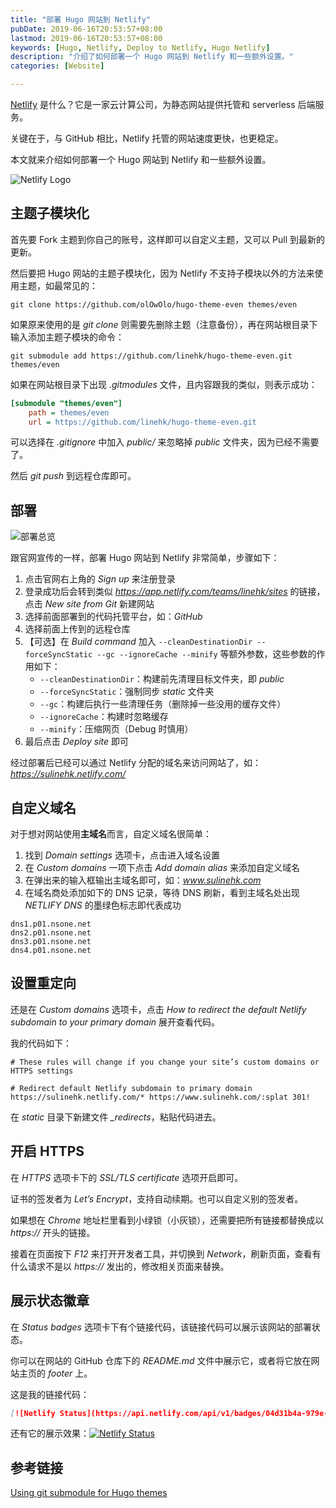 ```yaml
---
title: "部署 Hugo 网站到 Netlify"
pubDate: 2019-06-16T20:53:57+08:00
lastmod: 2019-06-16T20:53:57+08:00
keywords: [Hugo, Netlify, Deploy to Netlify, Hugo Netlify]
description: "介绍了如何部署一个 Hugo 网站到 Netlify 和一些额外设置。"
categories: [Website]

---
```


[Netlify](https://www.netlify.com/ "Netlify") 是什么？它是一家云计算公司，为静态网站提供托管和 serverless 后端服务。

关键在于，与 GitHub 相比，Netlify 托管的网站速度更快，也更稳定。

本文就来介绍如何部署一个 Hugo 网站到 Netlify 和一些额外设置。

<!--more-->

![Netlify Logo](/images/deploying-hugo-website-to-netlify/netlify-logo.webp "Netlify Logo")

## 主题子模块化

首先要 Fork 主题到你自己的账号，这样即可以自定义主题，又可以 Pull 到最新的更新。

然后要把 Hugo 网站的主题子模块化，因为 Netlify 不支持子模块以外的方法来使用主题，如最常见的：

```shell
git clone https://github.com/olOwOlo/hugo-theme-even themes/even
```

如果原来使用的是 *git clone* 则需要先删除主题（注意备份），再在网站根目录下输入添加主题子模块的命令：

```shell
git submodule add https://github.com/linehk/hugo-theme-even.git themes/even
```

如果在网站根目录下出现 *.gitmodules* 文件，且内容跟我的类似，则表示成功：

```ini
[submodule "themes/even"]
	path = themes/even
	url = https://github.com/linehk/hugo-theme-even.git
```

可以选择在 *.gitignore* 中加入 *public/* 来忽略掉 *public* 文件夹，因为已经不需要了。

然后 *git push* 到远程仓库即可。

## 部署

![部署总览](/images/deploying-hugo-website-to-netlify/deploy-summary.webp "部署总览")

跟官网宣传的一样，部署 Hugo 网站到 Netlify 非常简单，步骤如下：

1. 点击官网右上角的 *Sign up* 来注册登录
2. 登录成功后会转到类似 *https://app.netlify.com/teams/linehk/sites* 的链接，点击 *New site from Git* 新建网站
3. 选择前面部署到的代码托管平台，如：*GitHub*
4. 选择前面上传到的远程仓库
5. 【可选】在 *Build command* 加入 `--cleanDestinationDir --forceSyncStatic --gc --ignoreCache --minify` 等额外参数，这些参数的作用如下：
    * `--cleanDestinationDir`：构建前先清理目标文件夹，即 *public*
    * `--forceSyncStatic`：强制同步 *static* 文件夹
    * `--gc`：构建后执行一些清理任务（删除掉一些没用的缓存文件）
    * `--ignoreCache`：构建时忽略缓存
    * `--minify`：压缩网页（Debug 时慎用）
6. 最后点击 *Deploy site* 即可

经过部署后已经可以通过 Netlify 分配的域名来访问网站了，如：*https://sulinehk.netlify.com/*

## 自定义域名

对于想对网站使用**主域名**而言，自定义域名很简单：

1. 找到 *Domain settings* 选项卡，点击进入域名设置
2. 在 *Custom domains* 一项下点击 *Add domain alias* 来添加自定义域名
3. 在弹出来的输入框输出主域名即可，如：*www.sulinehk.com*
4. 在域名商处添加如下的 DNS 记录，等待 DNS 刷新，看到主域名处出现 *NETLIFY DNS* 的墨绿色标志即代表成功

```plaintext
dns1.p01.nsone.net
dns2.p01.nsone.net
dns3.p01.nsone.net
dns4.p01.nsone.net
```

## 设置重定向

还是在 *Custom domains* 选项卡，点击 *How to redirect the default Netlify subdomain to your primary domain* 展开查看代码。

我的代码如下：

```plaintext
# These rules will change if you change your site’s custom domains or HTTPS settings

# Redirect default Netlify subdomain to primary domain
https://sulinehk.netlify.com/* https://www.sulinehk.com/:splat 301!
```

在 *static* 目录下新建文件 *_redirects*，粘贴代码进去。

## 开启 HTTPS

在 *HTTPS* 选项卡下的 *SSL/TLS certificate* 选项开启即可。

证书的签发者为 *Let’s Encrypt*，支持自动续期。也可以自定义别的签发者。

如果想在 *Chrome* 地址栏里看到小绿锁（小灰锁），还需要把所有链接都替换成以 *https://* 开头的链接。

接着在页面按下 *F12* 来打开开发者工具，并切换到 *Network*，刷新页面，查看有什么请求不是以 *https://* 发出的，修改相关页面来替换。

## 展示状态徽章

在 *Status badges* 选项卡下有个链接代码，该链接代码可以展示该网站的部署状态。

你可以在网站的 GitHub 仓库下的 *README.md* 文件中展示它，或者将它放在网站主页的 *footer* 上。

这是我的链接代码：

```markdown
[![Netlify Status](https://api.netlify.com/api/v1/badges/04d31b4a-979e-4e29-970b-e769f41130df/deploy-status)](https://app.netlify.com/sites/sulinehk/deploys)
```

还有它的展示效果：[![Netlify Status](https://api.netlify.com/api/v1/badges/04d31b4a-979e-4e29-970b-e769f41130df/deploy-status)](https://app.netlify.com/sites/sulinehk/deploys)

## 参考链接

[Using git submodule for Hugo themes](https://www.andrewhoog.com/post/git-submodule-for-hugo-themes/ "Using git submodule for Hugo themes")